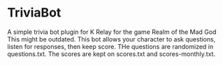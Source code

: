 # TriviaBot
A simple trivia bot plugin for K Relay for the game Realm of the Mad God
This might be outdated. 
This bot allows your character to ask questions, listen for responses, then keep score. THe questions are randomized in questions.txt. The scores are kept on scores.txt and scores-monthly.txt.
